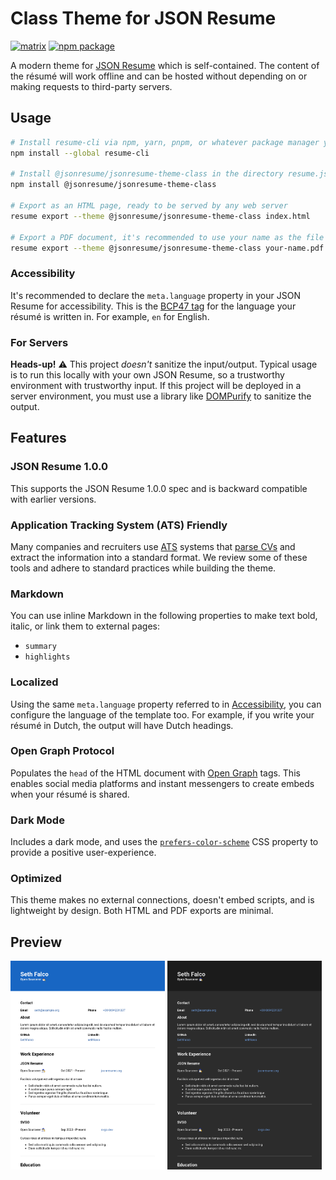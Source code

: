 # Class Theme for JSON Resume

[![matrix](https://img.shields.io/badge/matrix-join%20chat-%230dbd8b)](https://matrix.to/#/#json-resume:one.ems.host)
[![npm package](https://img.shields.io/npm/v/@jsonresume/jsonresume-theme-class)](https://www.npmjs.com/package/@jsonresume/jsonresume-theme-class)

A modern theme for [JSON Resume](http://jsonresume.org/) which is self-contained. The content of the résumé will work offline and can be hosted without depending on or making requests to third-party servers.

## Usage

```sh
# Install resume-cli via npm, yarn, pnpm, or whatever package manager you want
npm install --global resume-cli

# Install @jsonresume/jsonresume-theme-class in the directory resume.json is in
npm install @jsonresume/jsonresume-theme-class

# Export as an HTML page, ready to be served by any web server
resume export --theme @jsonresume/jsonresume-theme-class index.html

# Export a PDF document, it's recommended to use your name as the file name
resume export --theme @jsonresume/jsonresume-theme-class your-name.pdf
```

### Accessibility

It's recommended to declare the `meta.language` property in your JSON Resume for accessibility. This is the [BCP47 tag](https://developer.mozilla.org/docs/Web/HTML/Global_attributes/lang#language_tag_syntax) for the language your résumé is written in. For example, `en` for English.

### For Servers

**Heads-up!** ⚠️ This project _doesn't_ sanitize the input/output. Typical usage is to run this locally with your own JSON Resume, so a trustworthy environment with trustworthy input. If this project will be deployed in a server environment, you must use a library like [DOMPurify](https://github.com/cure53/DOMPurify) to sanitize the output.

## Features

### JSON Resume 1.0.0

This supports the JSON Resume 1.0.0 spec and is backward compatible with earlier versions.

### Application Tracking System (ATS) Friendly

Many companies and recruiters use [ATS](https://wikipedia.org/wiki/Applicant_tracking_system) systems that [parse CVs](https://wikipedia.org/wiki/R%C3%A9sum%C3%A9_parsing) and extract the information into a standard format. We review some of these tools and adhere to standard practices while building the theme.

### Markdown

You can use inline Markdown in the following properties to make text bold, italic, or link them to external pages:

- `summary`
- `highlights`

### Localized

Using the same `meta.language` property referred to in [Accessibility](#accessibility), you can configure the language of the template too. For example, if you write your résumé in Dutch, the output will have Dutch headings.

### Open Graph Protocol

Populates the `head` of the HTML document with [Open Graph](https://ogp.me/) tags. This enables social media platforms and instant messengers to create embeds when your résumé is shared.

### Dark Mode

Includes a dark mode, and uses the [`prefers-color-scheme`](https://developer.mozilla.org/docs/Web/CSS/@media/prefers-color-scheme) CSS property to provide a positive user-experience.

### Optimized

This theme makes no external connections, doesn't embed scripts, and is lightweight by design. Both HTML and PDF exports are minimal.

## Preview

<img src="./assets/preview-light.png" width="49%" alt="The Class theme for JSON Resume rendered with mock data. Features a plain blue bar at the top containing the candidates name and role, then a plain white background with contact information, work experience, volunteer information, etc."/> <img src="./assets/preview-dark.png" width="49%" alt="The Class theme for JSON Resume rendered with mock data when dark mode is detected. Features a dark gray bar at the top containing the candidates name and role, then a slightly lighter gray background with contact information, work experience, volunteer information, etc."/>
